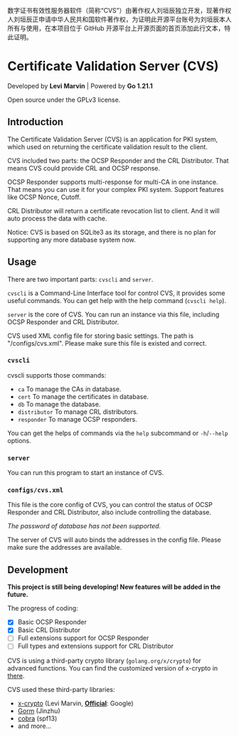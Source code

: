 数字证书有效性服务器软件（简称“CVS”）由著作权人刘垣辰独立开发，现著作权人刘垣辰正申请中华人民共和国软件著作权，为证明此开源平台账号为刘垣辰本人所有与使用，在本项目位于 GitHub 开源平台上开源页面的首页添加此行文本，特此证明。
# Certificate Validation Server (CVS)
Developed by **Levi Marvin** | Powered by **Go 1.21.1**

Open source under the GPLv3 license.

## Introduction
The Certificate Validation Server (CVS) is an application for PKI system, which used on returning the certificate
validation result to the client.

CVS included two parts: the OCSP Responder and the CRL Distributor. That means CVS could provide CRL and OCSP response.

OCSP Responder supports multi-response for multi-CA in one instance. That means you can use it for your complex PKI
system. Support features like OCSP Nonce, Cutoff.

CRL Distributor will return a certificate revocation list to client. And it will auto process the data with cache.

Notice: CVS is based on SQLite3 as its storage, and there is no plan for supporting any more database system now.

## Usage
There are two important parts: `cvscli` and `server`.

`cvscli` is a Command-Line Interface tool for control CVS, it provides some useful commands.
You can get help with the help command (`cvscli help`).

`server` is the core of CVS. You can run an instance via this file, including OCSP Responder and CRL Distributor.

CVS used XML config file for storing basic settings. The path is "<executable file>/configs/cvs.xml". Please make sure
this file is existed and correct.

### `cvscli`
cvscli supports those commands:
- `ca` To manage the CAs in database.
- `cert` To manage the certificates in database.
- `db` To manage the database.
- `distributor` To manage CRL distributors.
- `responder` To manage OCSP responders.

You can get the helps of commands via the `help` subcommand or `-h`/`--help` options.

### `server`
You can run this program to start an instance of CVS.

### `configs/cvs.xml`
This file is the core config of CVS, you can control the status of OCSP Responder and CRL Distributor,
also include controlling the database.

*The password of database has not been supported.*

The server of CVS will auto binds the addresses in the config file. Please make sure the addresses are available.

## Development
**This project is still being developing! New features will be added in the future.**

The progress of coding:

- [x] Basic OCSP Responder
- [x] Basic CRL Distributor
- [ ] Full extensions support for OCSP Responder
- [ ] Full types and extensions support for CRL Distributor

CVS is using a third-party crypto library (`golang.org/x/crypto`) for advanced functions.
You can find the customized version of x-crypto in [there](https://github.com/LeviMarvin/go-x-crypto).

CVS used these third-party libraries:
- [x-crypto](https://github.com/LeviMarvin/go-x-crypto) (Levi Marvin, **[Official](https://pkg.go.dev/golang.org/x/crypto)**: Google)
- [Gorm](https://gorm.io) (Jinzhu)
- [cobra](https://github.com/spf13/cobra) (spf13)
- and more...
